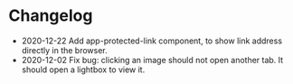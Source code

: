 # Changelog

* 2020-12-22 Add app-protected-link component, to show link address directly in the browser.
* 2020-12-02 Fix bug: clicking an image should not open another tab. It should open a lightbox to view it.
